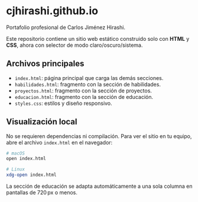 # cjhirashi.github.io

Portafolio profesional de Carlos Jiménez Hirashi.

Este repositorio contiene un sitio web estático construido solo con **HTML** y **CSS**, ahora con selector de modo claro/oscuro/sistema.

## Archivos principales


- `index.html`: página principal que carga las demás secciones.
- `habilidades.html`: fragmento con la sección de habilidades.
- `proyectos.html`: fragmento con la sección de proyectos.
- `educacion.html`: fragmento con la sección de educación.
- `styles.css`: estilos y diseño responsivo.

## Visualización local

No se requieren dependencias ni compilación. Para ver el sitio en tu equipo, abre el archivo `index.html` en el navegador:


```bash
# macOS
open index.html

# Linux
xdg-open index.html
```


La sección de educación se adapta automáticamente a una sola columna en pantallas de 720 px o menos.

